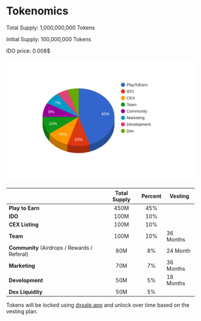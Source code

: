 # Tokenomics

Total Supply: 1,000,000,000 Tokens

Initial Supply: 100,000,000 Tokens

IDO price: 0.008$

![](<../.gitbook/assets/scatter-plot (1).svg>)

|                                              | Total Supply | Percent | Vesting   |
| -------------------------------------------- | :----------: | :-----: | --------- |
| **Play to Earn**                             |     450M     |   45%   |           |
| **IDO**                                      |     100M     |   10%   |           |
| **CEX Listing**                              |     100M     |   10%   |           |
| **Team**                                     |     100M     |   10%   | 36 Months |
| **Community** (Airdrops / Rewards / Referal) |      80M     |    8%   | 24 Month  |
| **Marketing**                                |      70M     |    7%   | 36 Months |
| **Development**                              |      50M     |    5%   | 18 Months |
| **Dex Liquidity**                            |      50M     |    5%   |           |

Tokens will be locked using [dxsale.app](https://dxsale.app) and unlock over time based on the vesting plan.







